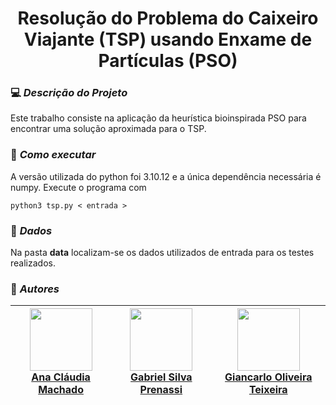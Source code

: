 <h1 align="center">  Resolução do Problema do Caixeiro Viajante (TSP) usando Enxame de Partículas (PSO) </h1>

### 💻 _Descrição do Projeto_
Este trabalho consiste na aplicação da heurística bioinspirada PSO para encontrar uma solução aproximada para o TSP.

### 📁 _Como executar_

A versão utilizada do python foi 3.10.12 e a única dependência necessária é numpy. Execute o programa com
```
python3 tsp.py < entrada >
```

###  📄 _Dados_

Na pasta **data** localizam-se os dados utilizados de entrada para os testes realizados.

### 💭 _Autores_

| [<img src="https://avatars.githubusercontent.com/u/108549971?v=4" width=100 > <br>Ana Cláudia Machado</sub>](https://github.com/anamachadoc) |  [<img src="https://avatars.githubusercontent.com/u/108549890?v=4" width=100 > <br> Gabriel Silva Prenassi </sub>](https://github.com/gabrielprenassi) |  [<img src="https://scontent.cdninstagram.com/v/t51.2885-19/82537127_737462686777743_8563298510500265984_n.jpg?stp=dst-jpg_s120x120&_nc_cat=102&ccb=1-7&_nc_sid=c4dd86&_nc_ohc=OM8CE4009fYAX-ZMdzP&_nc_ht=scontent.cdninstagram.com&oh=00_AfCoSYyQ8_qrShVnl4DK3rGEhzYfpzPa40UhzGrBTU3enQ&oe=653B92A0" width=100 > <br> Giancarlo Oliveira Teixeira</sub>](https://github.com/gian-teixeira) |
| :---: | :---: | :---: |

